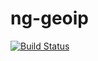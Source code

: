 # ng-geoip

[![Build Status](https://travis-ci.org/skamenetskiy/ng-geoip.svg?branch=master)](https://travis-ci.org/skamenetskiy/ng-geoip)
